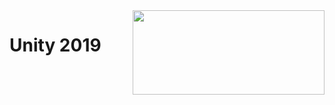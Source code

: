 <img align="right" width="307" height="135" src="https://images.techhive.com/images/article/2015/03/unity-logo-100571261-large.jpg">

# Unity 2019

#
